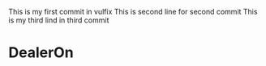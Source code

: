 This is my first commit in vulfix
This is second line for second commit
This is my third lind in third commit
# DealerOn
